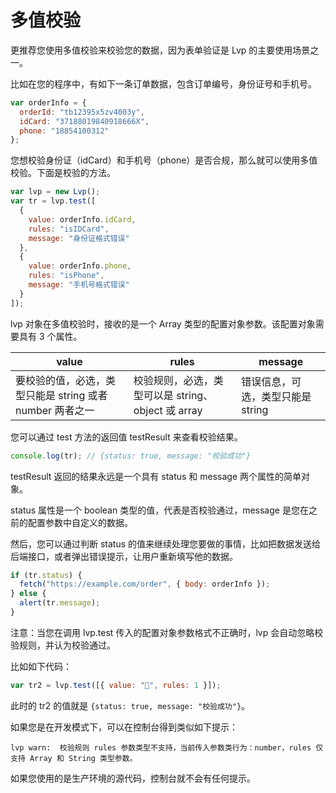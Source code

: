 # 多值校验

更推荐您使用多值校验来校验您的数据，因为表单验证是 Lvp 的主要使用场景之一。

比如在您的程序中，有如下一条订单数据，包含订单编号，身份证号和手机号。

```js
var orderInfo = {
  orderId: "tb12395x5zv4003y",
  idCard: "37188019840918666X",
  phone: "18854100312"
};
```

您想校验身份证（idCard）和手机号（phone）是否合规，那么就可以使用多值校验。下面是校验的方法。

```js
var lvp = new Lvp();
var tr = lvp.test([
  {
    value: orderInfo.idCard,
    rules: "isIDCard",
    message: "身份证格式错误"
  },
  {
    value: orderInfo.phone,
    rules: "isPhone",
    message: "手机号格式错误"
  }
]);
```

lvp 对象在多值校验时，接收的是一个 Array 类型的配置对象参数。该配置对象需要具有 3 个属性。

| value                                                    | rules                                              | message                           |
| -------------------------------------------------------- | -------------------------------------------------- | --------------------------------- |
| 要校验的值，必选，类型只能是 string 或者 number 两者之一 | 校验规则，必选，类型可以是 string、object 或 array | 错误信息，可选，类型只能是 string |

您可以通过 test 方法的返回值 testResult 来查看校验结果。

```js
console.log(tr); // {status: true, message: "校验成功"}
```

testResult 返回的结果永远是一个具有 status 和 message 两个属性的简单对象。

status 属性是一个 boolean 类型的值，代表是否校验通过，message 是您在之前的配置参数中自定义的数据。

然后，您可以通过判断 status 的值来继续处理您要做的事情，比如把数据发送给后端接口，或者弹出错误提示，让用户重新填写他的数据。

```js
if (tr.status) {
  fetch("https://example.com/order", { body: orderInfo });
} else {
  alert(tr.message);
}
```

注意：当您在调用 lvp.test 传入的配置对象参数格式不正确时，lvp 会自动忽略校验规则，并认为校验通过。

比如如下代码：

```js
var tr2 = lvp.test([{ value: "🐻", rules: 1 }]);
```

此时的 tr2 的值就是 `{status: true, message: "校验成功"}`。

如果您是在开发模式下，可以在控制台得到类似如下提示：

```text
lvp warn:  校验规则 rules 参数类型不支持，当前传入参数类行为：number，rules 仅支持 Array 和 String 类型参数。
```

如果您使用的是生产环境的源代码，控制台就不会有任何提示。
